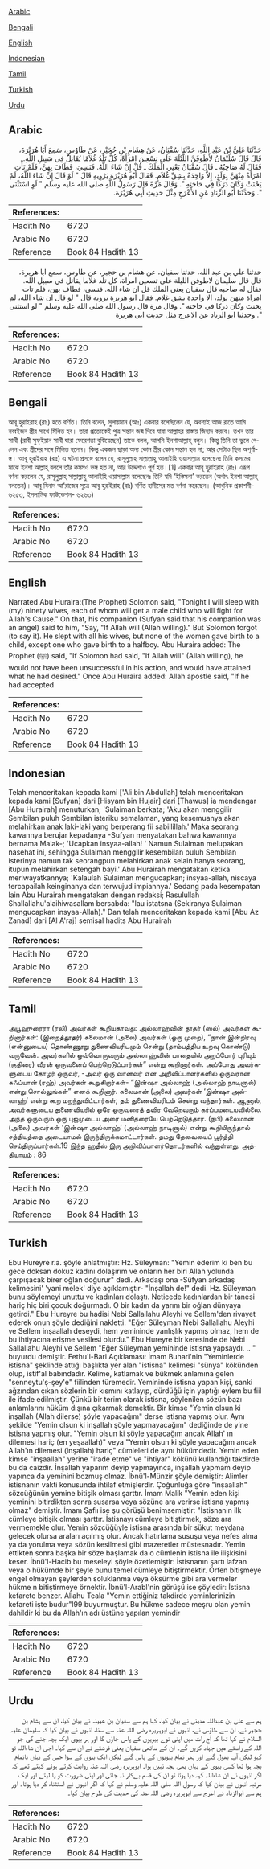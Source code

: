 [Arabic](#arabic)

[Bengali](#bengali)

[English](#english)

[Indonesian](#indonesian)

[Tamil](#tamil)

[Turkish](#turkish)

[Urdu](#urdu)

## Arabic


<div dir="rtl" lang="ar" style={{fontSize:'larger',backgroundColor:'#f8f9fa',padding:20}}>
حَدَّثَنَا عَلِيُّ بْنُ عَبْدِ اللَّهِ، حَدَّثَنَا سُفْيَانُ، عَنْ هِشَامِ بْنِ حُجَيْرٍ، عَنْ طَاوُسٍ، سَمِعَ أَبَا هُرَيْرَةَ، قَالَ قَالَ سُلَيْمَانُ لأَطُوفَنَّ اللَّيْلَةَ عَلَى تِسْعِينَ امْرَأَةً، كُلٌّ تَلِدُ غُلاَمًا يُقَاتِلُ فِي سَبِيلِ اللَّهِ‏.‏ فَقَالَ لَهُ صَاحِبُهُ ـ قَالَ سُفْيَانُ يَعْنِي الْمَلَكَ ـ قُلْ إِنْ شَاءَ اللَّهُ‏.‏ فَنَسِيَ، فَطَافَ بِهِنَّ، فَلَمْ تَأْتِ امْرَأَةٌ مِنْهُنَّ بِوَلَدٍ، إِلاَّ وَاحِدَةٌ بِشِقِّ غُلاَمٍ‏.‏ فَقَالَ أَبُو هُرَيْرَةَ يَرْوِيهِ قَالَ ‏"‏ لَوْ قَالَ إِنْ شَاءَ اللَّهُ، لَمْ يَحْنَثْ وَكَانَ دَرَكًا فِي حَاجَتِهِ ‏"‏‏.‏ وَقَالَ مَرَّةً قَالَ رَسُولُ اللَّهِ صلى الله عليه وسلم ‏"‏ لَوِ اسْتَثْنَى ‏"‏‏.‏ وَحَدَّثَنَا أَبُو الزِّنَادِ عَنِ الأَعْرَجِ مِثْلَ حَدِيثِ أَبِي هُرَيْرَةَ‏.‏
</div>
<div style={{backgroundColor:'#f8f9fa',padding:20, marginBottom: 10}}><table> <thead> <tr> <th>References:</th> <th></th> </tr> </thead> <tbody><tr><td>Hadith No</td><td>6720</td></tr><tr><td>Arabic No</td><td>6720</td></tr><tr><td>Reference</td><td>Book 84 Hadith 13</td></tr></tbody></table></div>


<div dir="rtl" lang="ar" style={{fontSize:'larger',backgroundColor:'#f8f9fa',padding:20}}>
حدثنا علي بن عبد الله، حدثنا سفيان، عن هشام بن حجير، عن طاوس، سمع ابا هريرة، قال قال سليمان لاطوفن الليلة على تسعين امراة، كل تلد غلاما يقاتل في سبيل الله. فقال له صاحبه قال سفيان يعني الملك قل ان شاء الله. فنسي، فطاف بهن، فلم تات امراة منهن بولد، الا واحدة بشق غلام. فقال ابو هريرة يرويه قال " لو قال ان شاء الله، لم يحنث وكان دركا في حاجته ". وقال مرة قال رسول الله صلى الله عليه وسلم " لو استثنى ". وحدثنا ابو الزناد عن الاعرج مثل حديث ابي هريرة
</div>
<div style={{backgroundColor:'#f8f9fa',padding:20, marginBottom: 10}}><table> <thead> <tr> <th>References:</th> <th></th> </tr> </thead> <tbody><tr><td>Hadith No</td><td>6720</td></tr><tr><td>Arabic No</td><td>6720</td></tr><tr><td>Reference</td><td>Book 84 Hadith 13</td></tr></tbody></table></div>

## Bengali


<div dir="ltr" lang="bn" style={{fontSize:'larger',backgroundColor:'#f8f9fa',padding:20}}>
আবূ হুরাইরাহ (রাঃ) হতে বর্ণিত। তিনি বলেন, সুলায়মান (আঃ) একবার বলেছিলেন যে, অবশ্যই আজ রাতে আমি নব্বইজন স্ত্রীর সাথে মিলিত হব। তারা প্রত্যেকেই পুত্র সন্তান জন্ম দিবে যারা আল্লাহর রাস্তায় জিহাদ করবে। তখন তার সাথী (রাবী সুফ্ইয়ান সাথী দ্বারা ফেরেশতা বুঝিয়েছেন) তাকে বলল, আপনি ইনশাআল্লাহ্ বলুন। কিন্তু তিনি তা ভুলে গেলেন এবং স্ত্রীদের সঙ্গে মিলিত হলেন। কিন্তু একজন ছাড়া অন্য কোন স্ত্রীর কোন সন্তান হল না; আর সেটাও ছিল অপূর্ণাঙ্গ। আবূ হুরাইরাহ (রাঃ) এ ঘটনা প্রসঙ্গে বলেন যে, রাসূলুল্লাহ্ সাল্লাল্লাহু আলাইহি ওয়াসাল্লাম বলেছেনঃ তিনি কসমের মাঝে ইনশা আল্লাহ্ বললে তাঁর কসমও ভঙ্গ হত না, আর উদ্দেশ্যও পূর্ণ হত।[1] একবার আবূ হুরাইরাহ (রাঃ) এরূপ বর্ণনা করলেন যে, রাসূলুল্লাহ্ সাল্লাল্লাহু আলাইহি ওয়াসাল্লাম বলেছেনঃ তিনি যদি ‘ইস্তিসনা’ করতেন (অর্থাৎ ইনশা আল্লাহ্ বলতেন)। আবূ যিনাদ আ‘রাজের সূত্রে আবূ হুরাইরাহ (রাঃ) বর্ণিত হাদীসের মত বর্ণনা করেছেন। (আধুনিক প্রকাশনী- ৬২৫৩, ইসলামিক ফাউন্ডেশন- ৬২৬৩)
</div>
<div style={{backgroundColor:'#f8f9fa',padding:20, marginBottom: 10}}><table> <thead> <tr> <th>References:</th> <th></th> </tr> </thead> <tbody><tr><td>Hadith No</td><td>6720</td></tr><tr><td>Arabic No</td><td>6720</td></tr><tr><td>Reference</td><td>Book 84 Hadith 13</td></tr></tbody></table></div>

## English


<div dir="ltr" lang="en" style={{fontSize:'larger',backgroundColor:'#f8f9fa',padding:20}}>
Narrated Abu Huraira:(The Prophet) Solomon said, "Tonight I will sleep with (my) ninety wives, each of whom will get a male child who will fight for Allah's Cause." On that, his companion (Sufyan said that his companion was an angel) said to him, "Say, "If Allah will (Allah willing)." But Solomon forgot (to say it). He slept with all his wives, but none of the women gave birth to a child, except one who gave birth to a halfboy. Abu Huraira added: The Prophet (ﷺ) said, "If Solomon had said, "If Allah will" (Allah willing), he would not have been unsuccessful in his action, and would have attained what he had desired." Once Abu Huraira added: Allah apostle said, "If he had accepted
</div>
<div style={{backgroundColor:'#f8f9fa',padding:20, marginBottom: 10}}><table> <thead> <tr> <th>References:</th> <th></th> </tr> </thead> <tbody><tr><td>Hadith No</td><td>6720</td></tr><tr><td>Arabic No</td><td>6720</td></tr><tr><td>Reference</td><td>Book 84 Hadith 13</td></tr></tbody></table></div>

## Indonesian


<div dir="ltr" lang="id" style={{fontSize:'larger',backgroundColor:'#f8f9fa',padding:20}}>
Telah menceritakan kepada kami ['Ali bin Abdullah] telah menceritakan kepada kami [Sufyan] dari [Hisyam bin Hujair] dari [Thawus] ia mendengar [Abu Hurairah] menuturkan; 'Sulaiman berkata; 'Aku akan menggilir Sembilan puluh Sembilan isteriku semalaman, yang kesemuanya akan melahirkan anak laki-laki yang berperang fii sabiilillah.' Maka seorang kawannya berujar kepadanya -Sufyan menyatakan bahwa kawannya bernama Malak-; 'Ucapkan insyaa-allah! ' Namun Sulaiman melupakan nasehat ini, sehingga Sulaiman menggilir kesembilan puluh Sembilan isterinya namun tak seorangpun melahirkan anak selain hanya seorang, itupun melahirkan setengah bayi.' Abu Hurairah mengatakan ketika meriwayatkannya; 'Kalaulah Sulaiman mengucapkan; insyaa-allah, niscaya tercapailah keinginanya dan terwujud impiannya.' Sedang pada kesempatan lain Abu Hurairah mengatakan dengan redaksi; Rasulullah Shallallahu'alaihiwasallam bersabda: "lau istatsna (Sekiranya Sulaiman mengucapkan insyaa-Allah)." Dan telah menceritakan kepada kami [Abu Az Zanad] dari [Al A'raj] semisal hadits Abu Hurairah
</div>
<div style={{backgroundColor:'#f8f9fa',padding:20, marginBottom: 10}}><table> <thead> <tr> <th>References:</th> <th></th> </tr> </thead> <tbody><tr><td>Hadith No</td><td>6720</td></tr><tr><td>Arabic No</td><td>6720</td></tr><tr><td>Reference</td><td>Book 84 Hadith 13</td></tr></tbody></table></div>

## Tamil


<div dir="ltr" lang="ta" style={{fontSize:'larger',backgroundColor:'#f8f9fa',padding:20}}>
அபூஹுரைரா (ரலி) அவர்கள் கூறியதாவது: அல்லாஹ்வின் தூதர் (ஸல்) அவர்கள் கூறினார்கள்: (இறைத்தூதர்) சுலைமான் (அலை) அவர்கள் (ஒரு முறை), “நான் இன்றிரவு (என்னுடைய) தொண்ணூறு துணைவியரிடமும் சென்று (தாம்பத்திய உறவு கொண்டு) வருவேன். அவர்களில் ஒவ்வொருவரும் அல்லாஹ்வின் பாதையில் அறப்போர் புரியும் (குதிரை) வீரன் ஒருவனைப் பெற்றெடுப்பார்கள்” என்று கூறினார்கள். அப்போது அவர்களுடைய தோழர் ஒருவர், -அவர் ஒரு வானவர் என அறிவிப்பாளர்களில் ஒருவரான சுஃப்யான் (ரஹ்) அவர்கள் கூறுகிறார்கள்- “இன்ஷா அல்லாஹ் (அல்லாஹ் நாடினால்) என்று சொல்லுங்கள்” எனக் கூறினார். சுலைமான் (அலை) அவர்கள் ‘இன்ஷா அல்லாஹ்’ என்று கூற மறந்துவிட்டார்கள்; தம் துணைவியரிடம் சென்று வந்தார்கள். ஆனால், அவர்களுடைய துணைவியரில் ஒரே ஒருவரைத் தவிர வேறெவரும் கர்ப்பமடையவில்லை. அந்த ஒருவரும் ஒரு புஜமுடைய அரை மனிதரையே பெற்றெடுத்தார். (நபி) சுலைமான் (அலை) அவர்கள் ‘இன்ஷா அல்லாஹ்’ (அல்லாஹ் நாடினால்) என்று கூறியிருந்தால் சத்தியத்தை அடையாமல் இருந்திருக்கமாட்டார்கள். தமது தேவையைப் பூர்த்தி செய்திருப்பார்கள்.19 இந்த ஹதீஸ் இரு அறிவிப்பாளர்தொடர்களில் வந்துள்ளது. அத்தியாயம் : 86
</div>
<div style={{backgroundColor:'#f8f9fa',padding:20, marginBottom: 10}}><table> <thead> <tr> <th>References:</th> <th></th> </tr> </thead> <tbody><tr><td>Hadith No</td><td>6720</td></tr><tr><td>Arabic No</td><td>6720</td></tr><tr><td>Reference</td><td>Book 84 Hadith 13</td></tr></tbody></table></div>

## Turkish


<div dir="ltr" lang="tr" style={{fontSize:'larger',backgroundColor:'#f8f9fa',padding:20}}>
Ebu Hureyre r.a. şöyle anlatmıştır: Hz. Süleyman: "Yemin ederim ki ben bu gece doksan dokuz kadını dolaşırım ve onların her biri Allah yolunda çarpışacak birer oğlan doğurur" dedi. Arkadaşı ona -Süfyan arkadaş kelimesini' 'yani melek' diye açıklamıştır- "İnşallah de!" dedi. Hz. Süleyman bunu söylemeyi unuttu ve kadınları dolaştı. Neticede kadınlardan bir tanesi hariç hiç biri çocuk doğurmadı. O bir kadın da yarım bir oğlan dünyaya getirdi." Ebu Hureyre bu hadisi Nebi Sallallahu Aleyhi ve Sellem'den rivayet ederek onun şöyle dediğini nakletti: "Eğer Süleyman Nebi Sallallahu Aleyhi ve Sellem inşaallah deseydi, hem yemininde yanlışlık yapmış olmaz, hem de bu ihtiyacına erişme vesilesi olurdu." Ebu Hureyre bir keresinde de Nebi Sallallahu Aleyhi ve Sellem "Eğer Süleyman yemininde istisna yapsaydı. .. " buyurdu demiştir. Fethu'l-Bari Açıklaması: İmam Buhari'nin "Yeminlerde istisna" şeklinde attığı başlıkta yer alan "istisna" kelimesi "sünya" kökünden olup, istif'al babındadır. Kelime, katlamak ve bükmek anlamına gelen "senneytu'ş-şey'e" fiilinden türemedir. Yemininde istisna yapan kişi, sanki ağzından çıkan sözlerin bir kısmını katlayıp, dürdüğü için yaptığı eylem bu fiil ile ifade edilmiştir. Çünkü bir terim olarak istisna, söylenilen sözün bazı anlamlarını hüküm dışına çıkarmak demektir. Bir kimse "Yemin olsun ki inşallah (Allah dilerse) şöyle yapacağım" derse istisna yapmış olur. Aynı şekilde "Yemin olsun ki inşallah şöyle yapmayacağım" dediğinde de yine istisna yapmış olur. "Yemin olsun ki şöyle yapacağım ancak Allah' ın dilemesi hariç (en yeşaallah)" veya "Yemin olsun ki şöyle yapacağım ancak Allah'ın dilemesi (inşallah) hariç" cümleleri de aynı hükümdedir. Yemin eden kimse "inşaallah" yerine "irade etme" ve "ihtiyar" kökünü kullandığı takdirde bu da caizdir. İnşallah yaparım deyip yapmayınca, inşallah yapmam deyip yapınca da yeminini bozmuş olmaz. İbnü'l-Münzir şöyle demiştir: Alimler istisnanın vakti konusunda ihtilaf etmişlerdir. Çoğunluğa göre "inşaallah" sözcüğünün yemine bitişik olması şarttır. İmam Malik "Yemin eden kişi yeminini bitirdikten sonra susarsa veya sözüne ara verirse istisna yapmış olmaz" demiştir. İmam Şafiı ise şu görüşü benimsemiştir: "İstisnanın ilk cümleye bitişik olması şarttır. İstisnayı cümleye bitiştirmek, söze ara vermemekle olur. Yemin sözcüğüyle istisna arasında bir sükut meydana gelecek olursa araları açılmış olur. Ancak hatırlama susuşu veya nefes alma ya da yorulma veya sözün kesilmesi gibi mazeretler müstesnadır. Yemin ettikten sonra başka bir söze başlamak da o cümlenin istisna ile ilişkisini keser. İbnü'l-Hacib bu meseleyi şöyle özetlemiştir: İstisnanın şartı lafzan veya o hükümde bir şeyle bunu temel cümleye bitiştirmektir. Örfen bitişmeye engel olmayan şeylerden soluklanma veya öksürme gibi ara vermeler hükme n bitiştirmeye örnektir. İbnü'l-Arabl'nin görüşü ise şöyledir: İstisna kefarete benzer. Allahu Teala "Yemin ettiğiniz takdirde yeminlerinizin kefareti işte budur"l99 buyurmuştur. Bu hükme sadece meşru olan yemin dahildir ki bu da Allah'ın adı üstüne yapılan yemindir
</div>
<div style={{backgroundColor:'#f8f9fa',padding:20, marginBottom: 10}}><table> <thead> <tr> <th>References:</th> <th></th> </tr> </thead> <tbody><tr><td>Hadith No</td><td>6720</td></tr><tr><td>Arabic No</td><td>6720</td></tr><tr><td>Reference</td><td>Book 84 Hadith 13</td></tr></tbody></table></div>

## Urdu


<div dir="rtl" lang="ur" style={{fontSize:'larger',backgroundColor:'#f8f9fa',padding:20}}>
ہم سے علی بن عبداللہ مدینی نے بیان کیا، کہا ہم سے سفیان بن عیینہ نے بیان کیا، ان سے ہشام بن حجیر نے، ان سے طاؤس نے، انہوں نے ابوہریرہ رضی اللہ عنہ سے سنا، انہوں نے بیان کیا کہ سلیمان علیہ السلام نے کہا تھا کہ آج رات میں اپنی نوے بیویوں کے پاس جاؤں گا اور ہر بیوی ایک بچہ جنے گی جو اللہ کے راستے میں جہاد کریں گے۔ ان کے ساتھی سفیان یعنی فرشتے نے ان سے کہا۔ اجی ان شاءاللہ تو کہو لیکن آپ بھول گئے اور پھر تمام بیویوں کے پاس گئے لیکن ایک بیوی کے سوا جس کے یہاں ناتمام بچہ ہوا تھا کسی بیوی کے یہاں بھی بچہ نہیں ہوا۔ ابوہریرہ رضی اللہ عنہ روایت کرتے ہوئے کہتے تھے کہ اگر انہوں نے ان شاءاللہ کہہ دیا ہوتا تو ان کی قسم بےکار نہ جاتی اور اپنی ضرورت کو پا لیتے اور ایک مرتبہ انہوں نے بیان کیا کہ رسول اللہ صلی اللہ علیہ وسلم نے کہا کہ اگر انہوں نے استثناء کر دیا ہوتا۔ اور ہم سے ابوالزناد نے اعرج سے ابوہریرہ رضی اللہ عنہ کی حدیث کی طرح بیان کیا۔
</div>
<div style={{backgroundColor:'#f8f9fa',padding:20, marginBottom: 10}}><table> <thead> <tr> <th>References:</th> <th></th> </tr> </thead> <tbody><tr><td>Hadith No</td><td>6720</td></tr><tr><td>Arabic No</td><td>6720</td></tr><tr><td>Reference</td><td>Book 84 Hadith 13</td></tr></tbody></table></div>